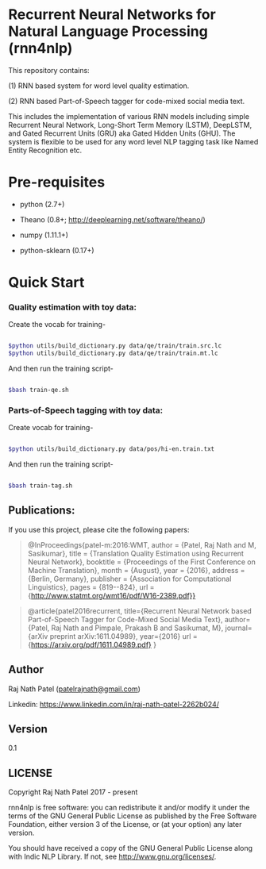 # Recurrent Neural Networks for Natural Language Processing (rnn4nlp)
This repository contains:

(1) RNN based system for word level quality estimation. 

(2) RNN based Part-of-Speech tagger for code-mixed social media text. 

This includes the implementation of various RNN models including simple Recurrent Neural Network, Long-Short Term Memory (LSTM), DeepLSTM, and Gated Recurrent Units (GRU) aka Gated Hidden Units (GHU). The system is flexible to be used for any word level NLP tagging task like Named Entity Recognition etc.

# Pre-requisites

- python (2.7+)

- Theano (0.8+; http://deeplearning.net/software/theano/)

- numpy (1.11.1+)

- python-sklearn (0.17+)

# Quick Start

### Quality estimation with toy data:

Create the vocab for training-

```sh

$python utils/build_dictionary.py data/qe/train/train.src.lc
$python utils/build_dictionary.py data/qe/train/train.mt.lc

```

And then run the training script-

```sh

$bash train-qe.sh

```

### Parts-of-Speech tagging with toy data:

Create vocab for training-

```sh

$python utils/build_dictionary.py data/pos/hi-en.train.txt

```

And then run the training script-

```sh 

$bash train-tag.sh

```
## Publications:

If you use this project, please cite the following papers:

> @InProceedings{patel-m:2016:WMT,
>  author    = {Patel, Raj Nath  and  M, Sasikumar},
>  title     = {Translation Quality Estimation using Recurrent Neural Network},
>  booktitle = {Proceedings of the First Conference on Machine Translation},
>  month     = {August},
>  year      = {2016},
>  address   = {Berlin, Germany},
>  publisher = {Association for Computational Linguistics},
>  pages     = {819--824},
>  url       = {http://www.statmt.org/wmt16/pdf/W16-2389.pdf}}

 
> @article{patel2016recurrent,
>  title={Recurrent Neural Network based Part-of-Speech Tagger for Code-Mixed Social Media Text},
>  author={Patel, Raj Nath and Pimpale, Prakash B and Sasikumat, M},
>  journal={arXiv preprint arXiv:1611.04989},
>  year={2016}
>  url = {https://arxiv.org/pdf/1611.04989.pdf} }


## Author 

Raj Nath Patel (patelrajnath@gmail.com)

Linkedin: https://www.linkedin.com/in/raj-nath-patel-2262b024/

## Version

0.1

## LICENSE

Copyright Raj Nath Patel 2017 - present

rnn4nlp is free software: you can redistribute it and/or modify it under the terms of the GNU General Public License as published by the Free Software Foundation, either version 3 of the License, or (at your option) any later version.

You should have received a copy of the GNU General Public License along with Indic NLP Library. If not, see http://www.gnu.org/licenses/.

